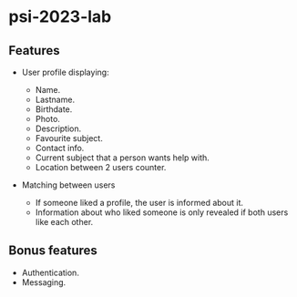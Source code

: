 # psi-2023-lab

## Features

 - User profile displaying:
    - Name.
    - Lastname.
    - Birthdate.
    - Photo.
    - Description.
    - Favourite subject.
    - Contact info.
    - Current subject that a person wants help with.
    - Location between 2 users counter.

 - Matching between users
    - If someone liked a profile, the user is informed about it.
    - Information about who liked someone is only revealed if both users like each other.
      
## Bonus features
 - Authentication.
 - Messaging.
